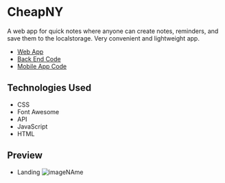# CheapNY
A web app for quick notes  where anyone can create notes, reminders, and  save them to the localstorage. Very convenient and lightweight  app.

- [Web App](https://realcheapny.netlify.app/)
- [Back End Code](https://github.com/ysongh/CheapNYC-Server)
- [Mobile App Code](https://github.com/ysongh/CheapNYC-App)

## Technologies Used
- CSS
- Font Awesome
- API
- JavaScript
- HTML

## Preview
- Landing
![imageNAme](https://res.cloudinary.com/ysongit/image/upload/v1581730000/project/Screen_Shot_2020-02-14_at_8.25.52_PM_oi1lpc.png "imageNAme")
